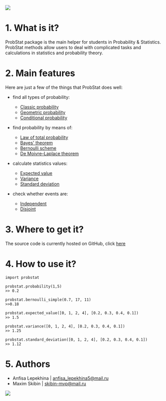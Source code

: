 ![](https://i.imgur.com/I97AaMV.png)




#  1. What is it?

ProbStat package is the main helper for students in Probability & Statistics. 
ProbStat methods allow users to deal  with complicated tasks and calculations in statistics and probability theory.

# 2. Main features
Here are just a few of the things that ProbStat does well:
- find all types of probability:
    - [Classic probability](https://en.wikipedia.org/wiki/Classical_definition_of_probability)
    - [Geometric probability](https://en.wikipedia.org/wiki/Geometric_probability)
    - [Conditional probability](https://en.wikipedia.org/wiki/Conditional_probability)
- find probability by means of:
	- [Law of total probability](https://en.wikipedia.org/wiki/Law_of_total_probability)
	- [Bayes' theorem](https://en.wikipedia.org/wiki/Bayes%27_theorem)
	- [Bernoulli scheme](https://en.wikipedia.org/wiki/Bernoulli_scheme)
	- [De Moivre–Laplace theorem](https://en.wikipedia.org/wiki/De_Moivre–Laplace_theorem)


- calculate statistics values: 
    - [Expected value](https://en.wikipedia.org/wiki/Expected_value)
    - [Variance](https://en.wikipedia.org/wiki/Dispersion)
    - [Standard deviation](https://en.wikipedia.org/wiki/Standard_deviation)

- check whether events are: 
    - [Independent](https://en.wikipedia.org/wiki/Independence_(probability_theory))
    - [Disjoint](https://www.statisticshowto.com/disjoint-events/)


# 3. Where to get it?
The source code is currently hosted on GitHub, click [here](https://github.com/anafisa/C-module/tree/master/ProbStat%20module)






# 4. How to use it?
```python=
import probstat

probstat.probability(1,5)
>> 0.2

probstat.bernoulli_simple(0.7, 17, 11)
>>0.18

probstat.expected_value([0, 1, 2, 4], [0.2, 0.3, 0.4, 0.1])
>> 1.5

probstat.variance([0, 1, 2, 4], [0.2, 0.3, 0.4, 0.1])
>> 1.25

probstat.standard_deviation([0, 1, 2, 4], [0.2, 0.3, 0.4, 0.1])
>> 1.12
```

# 5. Authors
* Anfisa Lepekhina | anfisa_lepekhina5@mail.ru 
* Maxim Skibin |  skibin-mvp@mail.ru

![](https://i.imgur.com/Zs3kSNj.png)











